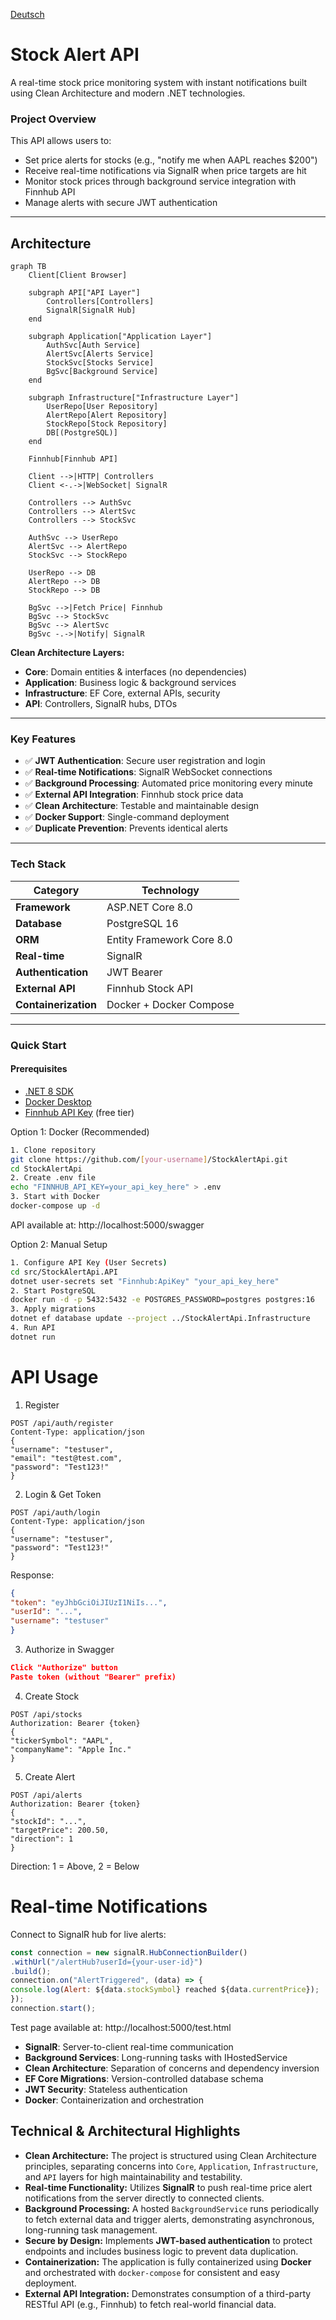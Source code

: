 [Deutsch](README.de.md)

#  Stock Alert API
A real-time stock price monitoring system with instant notifications built using Clean Architecture and modern .NET technologies.

###  Project Overview

This API allows users to:
- Set price alerts for stocks (e.g., "notify me when AAPL reaches $200")
- Receive real-time notifications via SignalR when price targets are hit
- Monitor stock prices through background service integration with Finnhub API
- Manage alerts with secure JWT authentication

---

## Architecture
```mermaid
graph TB
    Client[Client Browser]
    
    subgraph API["API Layer"]
        Controllers[Controllers]
        SignalR[SignalR Hub]
    end
    
    subgraph Application["Application Layer"]
        AuthSvc[Auth Service]
        AlertSvc[Alerts Service]
        StockSvc[Stocks Service]
        BgSvc[Background Service]
    end
    
    subgraph Infrastructure["Infrastructure Layer"]
        UserRepo[User Repository]
        AlertRepo[Alert Repository]
        StockRepo[Stock Repository]
        DB[(PostgreSQL)]
    end
    
    Finnhub[Finnhub API]
    
    Client -->|HTTP| Controllers
    Client <-.->|WebSocket| SignalR
    
    Controllers --> AuthSvc
    Controllers --> AlertSvc
    Controllers --> StockSvc
    
    AuthSvc --> UserRepo
    AlertSvc --> AlertRepo
    StockSvc --> StockRepo
    
    UserRepo --> DB
    AlertRepo --> DB
    StockRepo --> DB
    
    BgSvc -->|Fetch Price| Finnhub
    BgSvc --> StockSvc
    BgSvc --> AlertSvc
    BgSvc -.->|Notify| SignalR
```

**Clean Architecture Layers:**
- **Core**: Domain entities & interfaces (no dependencies)
- **Application**: Business logic & background services
- **Infrastructure**: EF Core, external APIs, security
- **API**: Controllers, SignalR hubs, DTOs

---

###  Key Features

- ✅ **JWT Authentication**: Secure user registration and login
- ✅ **Real-time Notifications**: SignalR WebSocket connections
- ✅ **Background Processing**: Automated price monitoring every minute
- ✅ **External API Integration**: Finnhub stock price data
- ✅ **Clean Architecture**: Testable and maintainable design
- ✅ **Docker Support**: Single-command deployment
- ✅ **Duplicate Prevention**: Prevents identical alerts

---

###  Tech Stack

| Category | Technology |
|----------|-----------|
| **Framework** | ASP.NET Core 8.0 |
| **Database** | PostgreSQL 16 |
| **ORM** | Entity Framework Core 8.0 |
| **Real-time** | SignalR |
| **Authentication** | JWT Bearer |
| **External API** | Finnhub Stock API |
| **Containerization** | Docker + Docker Compose |

---

###  Quick Start

#### Prerequisites
- [.NET 8 SDK](https://dotnet.microsoft.com/download)
- [Docker Desktop](https://www.docker.com/products/docker-desktop)
- [Finnhub API Key](https://finnhub.io/) (free tier)

Option 1: Docker (Recommended)
``` bash
1. Clone repository
git clone https://github.com/[your-username]/StockAlertApi.git
cd StockAlertApi
2. Create .env file
echo "FINNHUB_API_KEY=your_api_key_here" > .env
3. Start with Docker
docker-compose up -d
```
API available at: http://localhost:5000/swagger

Option 2: Manual Setup
``` bash
1. Configure API Key (User Secrets)
cd src/StockAlertApi.API
dotnet user-secrets set "Finnhub:ApiKey" "your_api_key_here"
2. Start PostgreSQL
docker run -d -p 5432:5432 -e POSTGRES_PASSWORD=postgres postgres:16
3. Apply migrations
dotnet ef database update --project ../StockAlertApi.Infrastructure
4. Run API
dotnet run
```

# API Usage
1. Register
``` http
POST /api/auth/register
Content-Type: application/json
{
"username": "testuser",
"email": "test@test.com",
"password": "Test123!"
}
```
2. Login & Get Token
``` http
POST /api/auth/login
Content-Type: application/json
{
"username": "testuser",
"password": "Test123!"
}
```
Response:
``` json
{
"token": "eyJhbGciOiJIUzI1NiIs...",
"userId": "...",
"username": "testuser"
}
```
3. Authorize in Swagger
``` json
Click "Authorize" button
Paste token (without "Bearer" prefix)
```
4. Create Stock
``` http
POST /api/stocks
Authorization: Bearer {token}
{
"tickerSymbol": "AAPL",
"companyName": "Apple Inc."
}
```
5. Create Alert
``` http
POST /api/alerts
Authorization: Bearer {token}
{
"stockId": "...",
"targetPrice": 200.50,
"direction": 1
}
```
Direction: 1 = Above, 2 = Below

# Real-time Notifications
Connect to SignalR hub for live alerts:
``` javascript
const connection = new signalR.HubConnectionBuilder()
.withUrl("/alertHub?userId={your-user-id}")
.build();
connection.on("AlertTriggered", (data) => {
console.log(Alert: ${data.stockSymbol} reached ${data.currentPrice});
});
connection.start();
```
Test page available at: http://localhost:5000/test.html


- **SignalR**: Server-to-client real-time communication
- **Background Services**: Long-running tasks with IHostedService
- **Clean Architecture**: Separation of concerns and dependency inversion
- **EF Core Migrations**: Version-controlled database schema
- **JWT Security**: Stateless authentication
- **Docker**: Containerization and orchestration

## Technical & Architectural Highlights

- **Clean Architecture:** The project is structured using Clean Architecture principles, separating concerns into `Core`, `Application`, `Infrastructure`, and `API` layers for high maintainability and testability.
- **Real-time Functionality:** Utilizes **SignalR** to push real-time price alert notifications from the server directly to connected clients.
- **Background Processing:** A hosted `BackgroundService` runs periodically to fetch external data and trigger alerts, demonstrating asynchronous, long-running task management.
- **Secure by Design:** Implements **JWT-based authentication** to protect endpoints and includes business logic to prevent data duplication.
- **Containerization:** The application is fully containerized using **Docker** and orchestrated with `docker-compose` for consistent and easy deployment.
- **External API Integration:** Demonstrates consumption of a third-party RESTful API (e.g., Finnhub) to fetch real-world financial data.
